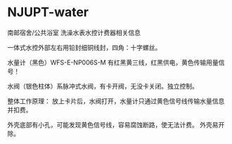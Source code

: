 # NJUPT-water
南邮宿舍/公共浴室 洗澡水表水控计费器相关信息

一体式水控外部左右用铅封细铜线封，四角：十字螺丝。

水量计（黑色）WFS-E-NP006S-M 有红黑黄三线，红黑供电，黄色传输用量信号！

水阀（银色柱体）系脉冲式水阀，有卡开阀，无没卡关闭。独立控制。

整体工作原理：
  放上卡片后，水阀打开，水量计只通过黄色信号线传输水量信息并扣费。

外壳底部有小孔，可能发现黄色信号线，容易腐蚀断路，使无法计费。
外壳易开除。
